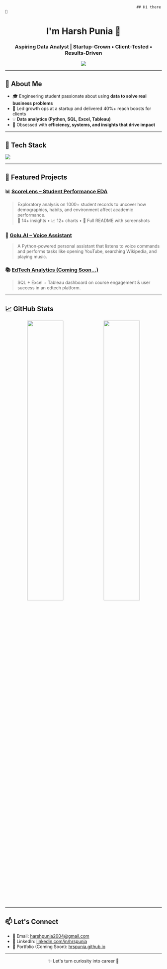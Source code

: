                                                                ## Hi there 👋

<h1 align="center"> I'm Harsh Punia 👋</h1>
<h3 align="center">Aspiring Data Analyst | Startup-Grown • Client-Tested • Results-Driven</h3>

<p align="center">
  <img src="https://readme-typing-svg.demolab.com?font=Fira+Code&pause=1000&center=true&vCenter=true&width=440&lines=Data+is+not+just+numbers+—+it's+direction.;I+turn+data+into+decisions.;Always+learning+%F0%9F%93%9A+|+Always+shipping+%F0%9F%9A%80" " />
</p>

---

## 📜 About Me

- 🎓 Engineering student passionate about using **data to solve real business problems**
- 🚀 Led growth ops at a startup and delivered 40%+ reach boosts for clients  
- 💡 **Data analytics (Python, SQL, Excel, Tableau)**  
- 🧠 Obsessed with **efficiency, systems, and insights that drive impact**

---

## 🧰 Tech Stack

<img src="https://media.licdn.com/dms/image/v2/D5603AQFK8zfqbc0LuQ/profile-displayphoto-shrink_800_800/B56ZZKU58aGoAg-/0/1745003716835?e=1757548800&v=beta&t=fU4Yqvo0HcmSvFtlgleWSV6K6bykyY1BngfHQ8jjDkA" />

---

## 🚀 Featured Projects

### 📊 [ScoreLens – Student Performance EDA](https://github.com/hrspunia/ScoreLens)
> Exploratory analysis on 1000+ student records to uncover how demographics, habits, and environment affect academic performance.  
> 🧠 14+ insights • 📈 12+ charts • 📘 Full README with screenshots

### 🧠 [Golu.AI – Voice Assistant](https://github.com/hrspunia/Golu.AI)
> A Python-powered personal assistant that listens to voice commands and performs tasks like opening YouTube, searching Wikipedia, and playing music.

### 📚 [EdTech Analytics (Coming Soon...)](#)
> SQL + Excel + Tableau dashboard on course engagement & user success in an edtech platform.

---

## 📈 GitHub Stats

<p align="center">
  <img width="48%" src="https://github-readme-stats.vercel.app/api?username=hrspunia&show_icons=true&theme=radical" />
  <img width="48%" src="https://github-readme-streak-stats.herokuapp.com/?user=hrspunia&theme=radical" />
</p>

---

## 📫 Let's Connect

- 📧 Email: harshpunia2004@gmail.com  
- 💼 LinkedIn: [linkedin.com/in/hrspunia](https://linkedin.com/in/hrspunia)  
- 📂 Portfolio (Coming Soon): [hrspunia.github.io](https://hrspunia.github.io)

---

<p align="center">✨ Let's turn curiosity into career 🚀</p>


